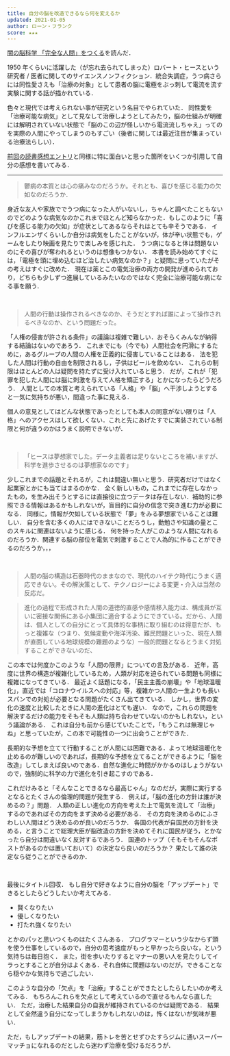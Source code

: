 ```yaml
---
title: 自分の脳を改造できるなら何を変えるか
updated: 2021-01-05
author: ローン・フランク
score: ★★★
---
```


[闇の脳科学 「完全な人間」をつくる](https://www.amazon.co.jp/dp/B08L36HFWY/)を読んだ．

1950 年くらいに活躍した（が忘れ去られてしまった）ロバート・ヒースという研究者 / 医者に関してのサイエンスノンフィクション．統合失調症，うつ病さらには同性愛さえも「治療の対象」として患者の脳に電極をぶっ刺して電流を流す実験に関する話が描かれている．

色々と現代では考えられない事が研究という名目でやられていた．
同性愛を「治療可能な病気」として見なして治療しようとしてみたり，脳の仕組みが明確には解明されていない状態で「脳のこの辺が怪しいから電流流しちゃえ」ってのを実際の人間にやってしまうのもすごい（後者に関しては最近注目が集まっている治療法らしい）．

[前回の読書感想エントリ](https://sotaro.io/ja/science-and-buddhism)と同様に特に面白いと思った箇所をいくつか引用して自分の感想を書いてみる．

---

> 鬱病の本質とは心の痛みなのだろうか。それとも、喜びを感じる能力の欠如なのだろうか．

身近な友人や家族ででうつ病になった人がいないし，ちゃんと調べたこともないのでどのような病気なのかこれまでほとんど知らなかった．もしこのように「喜びを感じる能力の欠如」が症状としてあるならそれはとても辛そうである．
インフルエンザくらいしか自分は病気をしたことがないが，体が辛い状態でも，ゲームをしたり映画を見たりで楽しみを感じれた．
うつ病になると体は問題ないのにその喜びが奪われるというのは想像もつかない．
本書を読み始めてすぐには，「電極を頭に埋め込むほど治したい病気なのか？」と疑問に思っていたがその考えはすぐに改めた．
現在は薬とこの電気治療の両方の開発が進められており，どちらも少しずつ進展しているみたいなのではなく完全に治療可能な病になる事を願う．

<br/>

> 人間の行動は操作されるべきなのか、そうだとすれば誰によって操作されるべきなのか、という問題だった。

「人権の侵害が許される条件」の議論は複雑で難しい．おそらくみんなが納得する結論はないのであろう．
これまでにも（今でも）人間社会を円滑にするために，あるグループの人間の人権を正義的に侵害していることはある．
法を犯した人間は行動の自由を制限されるし，子供はビールを飲めない．
これらの制限はほとんどの人は疑問を持たずに受け入れていると思う．
だが，これが「犯罪を犯した人間には脳に刺激を与えて人格を矯正する」とかになったらどうだろう．
人間としての本質と考えられている「人格」や「脳」へ干渉しようとすると一気に気持ちが悪い，間違った事に見える．

個人の意見としてはどんな状態であったとしても本人の同意がない限りは「人格」へのアクセスはして欲しくない．これと先にあげたすでに実装されている制限と何が違うのかはうまく説明できないが．

<br/>

> 「ヒースは夢想家でした。データ主義者は足りないところを補いますが、科学を進歩させるのは夢想家なのです」

少しこれまでの話題とそれるが，これは間違い無いと思う．研究者だけではなく起業家とかにも当てはまるのかな．
全く新しいもの，これまでに存在しなかったもの，を生み出そうとするには直接役に立つデータは存在しない．補助的に参照できる情報はあるかもしれないが，盲目的に自分の信念で突き進む力が必要になる．
同様に，情報が欠如している状態で「夢」をみる夢想家でいることは難しい．
自分を含む多くの人にはできないことだろうし，勤勉さや知識の量とこのスキルに関連はないように感じる．
何を持った人がこのような人間になれるのだろうか．関連する脳の部位を電気で刺激することで人為的に作ることができるのだろうか，，，

<br/>

> 人間の脳の構造は石器時代のままなので、現代のハイテク時代にうまく適応できない。その解決策として、テクノロジーによる変更・介入は当然の反応だ。

> 進化の過程で形成された人間の道徳的直感や感情移入能力は、構成員が互いに密接な関係にある小集団に適合するようにできている。だから、人間は、個人としての自分にとって具体的な事柄に取り組むのは得意だが、もっと複雑な（つまり、気候変動や海洋汚染、難民問題といった、現在人類が直面している地球規模の難題のような）一般的問題となるとうまく対処することができないのだ、

この本では何度かこのような「人間の限界」についての言及がある．
近年，高度に世界の構造が複雑化しているため，人類が対応を迫られている問題も同様に複雑になってきている．
最近よく話題になる，「民主主義の崩壊」や「地球温暖化」，直近では「コロナウイルスへの対応」等，複雑かつ人間の一生よりも長いスパンでの対処が必要となる問題がたくさん出てきている．
しかし，世界の変化の速度と比較したときに人間の進化はとても遅い．
なので，これらの問題を解決するだけの能力をそもそも人類は持ち合わせていないのかもしれない，という議論がある．
これは自分も前から感じていたことで，「もうこれは無理じゃね」と思っていたが，この本で可能性の一つに出会うことができた．

長期的な予想を立てて行動することが人間には困難である．よって地球温暖化を止めるのが難しいのであれば，長期的な予想を立てることができるように「脳を改造」してしまえば良いのである．自然な進化に時間がかかるのはしょうがないので，強制的に科学の力で進化を引き起こすのである．

これだけみると「そんなことできるなら最高じゃん」なのだが，実際に実行するとなるとたくさんの倫理的問題が発生する．
例えば，「脳の進化の方針は誰が決めるの？」問題．
人類の正しい進化の方向を考えた上で電気を流して「治療」するのであればその方向をまず決める必要がある．
その方向を決めるのにふさわしい人間はどう決めるのが良いのだろうか．
各国の代表が自国民の方針を決める，と言うことで総理大臣が脳改造の方針を決めてそれに国民が従う，とかなったら自分は間違いなく反対するであろう．
国連のトップ（そもそもそんなポストがあるのかは置いておいて）の決定なら良いのだろうか？
果たして誰の決定なら従うことができるのか．

<br/>

最後にタイトル回収．
もし自分で好きなように自分の脳を「アップデート」できるとしたらどうしたいか考えてみる．

- 賢くなりたい
- 優しくなりたい
- 打たれ強くなりたい

とかのパッと思いつくものはたくさんある．
プログラマーという少なからず頭を使う仕事をしているので，自分の思考速度がもっと早かったら良いな，という気持ちは毎日抱く．
また，街を歩いたりするとマナーの悪い人を見たりしてイラっとすることが自分はよくある．それ自体に問題はないのだが，できることなら穏やかな気持ちで過ごしたい．

このような自分の「欠点」を「治療」することができたとしたらしたいのか考えてみる．
もちろんこれらを欠点として考えているので直せるもんなら直したい．
ただ，治療した結果自分の自我が維持されているのかは疑問である．
結果として全然違う自分になってしまうかもしれないのは，怖くはないが気味が悪い．

ただ，もしアップデートの結果，筋トレを苦とせずひたすらジムに通いスーパーマッチョになれるのだとしたら迷わず治療を受けるだろうが．
